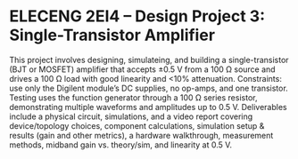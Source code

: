 # ELECENG 2EI4 – Design Project 3: Single-Transistor Amplifier

This project involves designing, simulateing, and building a single-transistor (BJT or MOSFET) amplifier that accepts ±0.5 V from a 100 Ω source and drives a 100 Ω load with good linearity and <10% attenuation. 
Constraints: use only the Digilent module’s DC supplies, no op-amps, and one transistor. 
Testing uses the function generator through a 100 Ω series resistor, demonstrating multiple waveforms and amplitudes up to 0.5 V. 
Deliverables include a physical circuit, simulations, and a video report covering device/topology choices, component calculations, simulation setup & results (gain and other metrics), a hardware walkthrough, measurement methods, midband gain vs. theory/sim, and linearity at 0.5 V.
